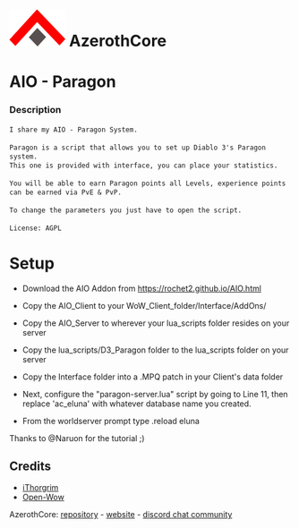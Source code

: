# ![logo](https://raw.githubusercontent.com/azerothcore/azerothcore.github.io/master/images/logo-github.png) AzerothCore

# AIO - Paragon

### Description

	I share my AIO - Paragon System.

	Paragon is a script that allows you to set up Diablo 3's Paragon system.
	This one is provided with interface, you can place your statistics.

  	You will be able to earn Paragon points all Levels, experience points can be earned via PvE & PvP.

  	To change the parameters you just have to open the script.

    License: AGPL


# Setup

- Download the AIO Addon from https://rochet2.github.io/AIO.html
- Copy the AIO_Client to your WoW_Client_folder/Interface/AddOns/
- Copy the AIO_Server to wherever your lua_scripts folder resides on your server

- Copy the lua_scripts/D3_Paragon folder to the lua_scripts folder on your server
- Copy the Interface folder into a .MPQ patch in your Client's data folder
- Next, configure the "paragon-server.lua" script by going to Line 11, then replace 'ac_eluna' with whatever database name you created.
- From the worldserver prompt type .reload eluna

Thanks to @Naruon for the tutorial ;)


## Credits

* [iThorgrim](https://github.com/DevCores/lua-aio-parangon)
* [Open-Wow](https://open-wow.eu)

AzerothCore: [repository](https://github.com/azerothcore) - [website](http://azerothcore.org/) - [discord chat community](https://discord.gg/PaqQRkd)
